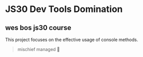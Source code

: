 # JS30 Dev Tools Domination

## wes bos js30 course

This project focuses on the effective usage of console methods.

> mischief managed :herb:

